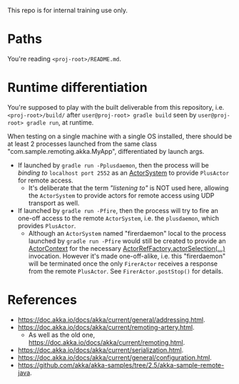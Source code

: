 This repo is for internal training use only.

Paths
==      

You're reading `<proj-root>/README.md`. 

Runtime differentiation
==

You're supposed to play with the built deliverable from this repository, i.e. `<proj-root>/build/` after `user@proj-root> gradle build` seen by `user@proj-root> gradle run`, at runtime.

When testing on a single machine with a single OS installed, there should be at least 2 processes launched
from the same class "com.sample.remoting.akka.MyApp", differentiated by launch args.

- If launched by `gradle run -Pplusdaemon`, then the process will be _binding to_ `localhost port 2552` as an [ActorSystem](https://doc.akka.io/japi/akka/current/akka/actor/ActorSystem.html) to provide `PlusActor` for remote access.
    - It's deliberate that the term _"listening to"_ is NOT used here, allowing the `ActorSystem` to provide actors for remote access using UDP transport as well. 
- If launched by `gradle run -Pfire`, then the process will try to fire an one-off access to the remote `ActorSystem`, i.e. the `plusdaemon`, which provides `PlusActor`.
    - Although an `ActorSystem` named "firerdaemon" local to the process launched by `gradle run -Pfire` would still be created to provide an [ActorContext](https://doc.akka.io/japi/akka/current/akka/actor/ActorContext.html) for the necessary [ActorRefFactory.actorSelection(...)](https://doc.akka.io/japi/akka/current/akka/actor/ActorRefFactory.html#actorSelection-java.lang.String-) invocation. However it's made one-off-alike, i.e. this "firerdaemon" will be terminated once the only `FirerActor`
      receives a response from the remote `PlusActor`. See `FirerActor.postStop()` for details.


References
==

- https://doc.akka.io/docs/akka/current/general/addressing.html.
- https://doc.akka.io/docs/akka/current/remoting-artery.html.
    - As well as the old one, https://doc.akka.io/docs/akka/current/remoting.html.
- https://doc.akka.io/docs/akka/current/serialization.html.
- https://doc.akka.io/docs/akka/current/general/configuration.html.
- https://github.com/akka/akka-samples/tree/2.5/akka-sample-remote-java.
